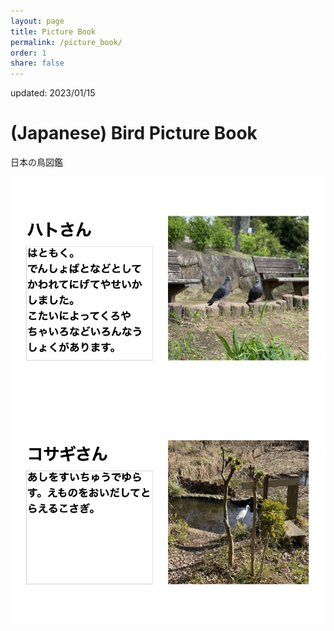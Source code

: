 ```yaml
---
layout: page
title: Picture Book
permalink: /picture_book/
order: 1
share: false
---
```

updated: 2023/01/15

# (Japanese) Bird Picture Book
日本の鳥図鑑

<img id="zukan1" src="/assets/img/zukan1.jpeg" width=842 alt="zukan1"  title="zukan test">

<img id="zukan4" src="/assets/img/zukan4.jpeg" width=842 alt="zukan4"  title="zukan test4">
